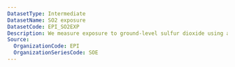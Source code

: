 ```yaml
---
DatasetType: Intermediate
DatasetName: SO2 exposure
DatasetCode: EPI_SO2EXP
Description: We measure exposure to ground-level sulfur dioxide using a country’s ambient ground-level concentration. The pollutant concentration is population-weighted to better capture the exposure levels in geographic areas with a higher human population density. A score of 100 indicates a country has among the lowest exposure  in the world (≤5th-percentile)
Source:
  OrganizationCode: EPI
  OrganizationSeriesCode: SOE
---
```

